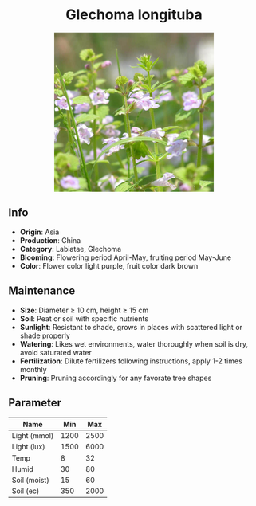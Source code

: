 <h1 align='center'>Glechoma longituba</h1>
<p align="center">
    <img 
        align='center'
        width='320'
        src="../images/glechoma longituba.png" 
        alt='Glechoma longituba' />
</p>

## Info

 - **Origin**: Asia
 - **Production**: China
 - **Category**: Labiatae, Glechoma
 - **Blooming**: Flowering period April-May, fruiting period May-June
 - **Color**: Flower color light purple, fruit color dark brown

## Maintenance

 - **Size**: Diameter ≥ 10 cm, height ≥ 15 cm
 - **Soil**: Peat or soil with specific nutrients
 - **Sunlight**: Resistant to shade, grows in places with scattered light or shade properly
 - **Watering**: Likes wet environments, water thoroughly when soil is dry, avoid saturated water
 - **Fertilization**: Dilute fertilizers following instructions, apply 1-2 times monthly
 - **Pruning**: Pruning accordingly for any favorate tree shapes

## Parameter

| Name         | Min  | Max   |
|--------------|------|-------|
| Light (mmol) | 1200 | 2500  |
| Light (lux)  | 1500 | 6000 |
| Temp         | 8    | 32    |
| Humid        | 30   | 80    |
| Soil (moist) | 15   | 60    |
| Soil (ec)    | 350  | 2000  |